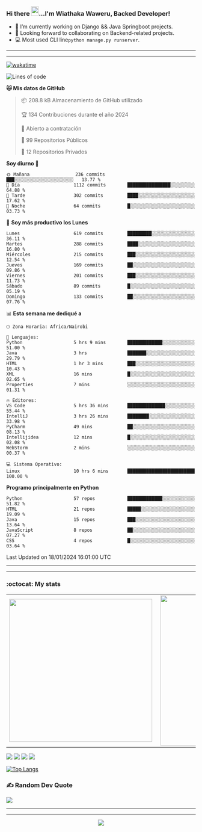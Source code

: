 ### Hi there <img src="https://user-images.githubusercontent.com/61727167/114547962-cecc6b80-9c67-11eb-9697-b1c5a8c8ff46.gif" height="25px" width="20px">...I'm Wiathaka Waweru, Backed Developer!

- 🔭 I’m currently working on Django && Java Springboot projects.
- 👯 Looking forward to collaborating on Backend-related projects.
- :computer: Most used CLI line`python manage.py runserver`.
<!-- - ⚡ Fun fact: I play video games and I love watching Football *(Premier League)* && Formula 1 *(Redbull Racing)*.
 -->

<!--
- 🤔 I’m looking for help with Android Dev...
- 🌱 I’m currently learning [ReactJS](https://reactjs.org/).
-->

---
---
[![wakatime](https://wakatime.com/badge/user/bebc43a1-1078-45b8-b266-cd9a9119fb66.svg)](https://wakatime.com/@bebc43a1-1078-45b8-b266-cd9a9119fb66)
<!--START_SECTION:waka-->
![Lines of code](https://img.shields.io/badge/Desde%20Hola%20Mundo%20he%20escrito-1.7%20million%20Lineas%20de%20c%C3%B3digo-blue)

**🐱 Mis datos de GitHub** 

> 📦 208.8 kB Almacenamiento de GitHub utilizado 
 > 
> 🏆 134 Contribuciones durante el año 2024
 > 
> 💼 Abierto a contratación
 > 
> 📜 99 Repositorios Públicos 
 > 
> 🔑 12 Repositorios Privados 
 > 
**Soy diurno 🐤** 

```text
🌞 Mañana                 236 commits         ███░░░░░░░░░░░░░░░░░░░░░░   13.77 % 
🌆 Día                    1112 commits        ████████████████░░░░░░░░░   64.88 % 
🌃 Tarde                  302 commits         ████░░░░░░░░░░░░░░░░░░░░░   17.62 % 
🌙 Noche                  64 commits          █░░░░░░░░░░░░░░░░░░░░░░░░   03.73 % 
```
📅 **Soy más productivo los Lunes** 

```text
Lunes                    619 commits         █████████░░░░░░░░░░░░░░░░   36.11 % 
Martes                   288 commits         ████░░░░░░░░░░░░░░░░░░░░░   16.80 % 
Miércoles                215 commits         ███░░░░░░░░░░░░░░░░░░░░░░   12.54 % 
Jueves                   169 commits         ██░░░░░░░░░░░░░░░░░░░░░░░   09.86 % 
Viernes                  201 commits         ███░░░░░░░░░░░░░░░░░░░░░░   11.73 % 
Sábado                   89 commits          █░░░░░░░░░░░░░░░░░░░░░░░░   05.19 % 
Domingo                  133 commits         ██░░░░░░░░░░░░░░░░░░░░░░░   07.76 % 
```


📊 **Esta semana me dediqué a** 

```text
🕑︎ Zona Horaria: Africa/Nairobi

💬 Lenguajes: 
Python                   5 hrs 9 mins        █████████████░░░░░░░░░░░░   51.00 % 
Java                     3 hrs               ███████░░░░░░░░░░░░░░░░░░   29.79 % 
HTML                     1 hr 3 mins         ███░░░░░░░░░░░░░░░░░░░░░░   10.43 % 
XML                      16 mins             █░░░░░░░░░░░░░░░░░░░░░░░░   02.65 % 
Properties               7 mins              ░░░░░░░░░░░░░░░░░░░░░░░░░   01.31 % 

🔥 Editores: 
VS Code                  5 hrs 36 mins       ██████████████░░░░░░░░░░░   55.44 % 
IntelliJ                 3 hrs 26 mins       ████████░░░░░░░░░░░░░░░░░   33.98 % 
PyCharm                  49 mins             ██░░░░░░░░░░░░░░░░░░░░░░░   08.13 % 
Intellijidea             12 mins             █░░░░░░░░░░░░░░░░░░░░░░░░   02.08 % 
WebStorm                 2 mins              ░░░░░░░░░░░░░░░░░░░░░░░░░   00.37 % 

💻 Sistema Operativo: 
Linux                    10 hrs 6 mins       █████████████████████████   100.00 % 
```

**Programo principalmente en Python** 

```text
Python                   57 repos            █████████████░░░░░░░░░░░░   51.82 % 
HTML                     21 repos            █████░░░░░░░░░░░░░░░░░░░░   19.09 % 
Java                     15 repos            ███░░░░░░░░░░░░░░░░░░░░░░   13.64 % 
JavaScript               8 repos             ██░░░░░░░░░░░░░░░░░░░░░░░   07.27 % 
CSS                      4 repos             █░░░░░░░░░░░░░░░░░░░░░░░░   03.64 % 
```




 Last Updated on 18/01/2024 16:01:00 UTC
<!--END_SECTION:waka-->


<!--
### Connect With Me:


<a href="https://twitter.com/itsweshy" target="_blank">
<img src=https://img.shields.io/badge/twitter-%2300acee.svg?&style=for-the-badge&logo=twitter&logoColor=white alt=twitter style="margin-bottom: 5px;" />
</a>
<a href="https://dev.to/itsweshy" target="_blank">
<img src=https://img.shields.io/badge/dev.to-%2308090A.svg?&style=for-the-badge&logo=dev.to&logoColor=white alt=devto style="margin-bottom: 5px;" />
</a>
<a href="https://linkedin.com/in/waithaka-waweru" target="_blank">
<img src=https://img.shields.io/badge/linkedin-%231E77B5.svg?&style=for-the-badge&logo=linkedin&logoColor=white alt=linkedin style="margin-bottom: 5px;" />
</a> 
-->

---
---

<!-- ## My Github Stats -->
<!-- <img src="https://github-readme-stats.vercel.app/api?username=weshy007&&show_icons=true&count_private=true&theme=radical"/><img src="https://github-readme-streak-stats.herokuapp.com/?user=weshy007&theme=radical"/>

<div align="center">
<img src="https://komarev.com/ghpvc/?username=weshy007&&style=flat-square" align="center" />
</div>  -->

### :octocat: My stats
  <table>
  <tr>
      <td><img width="380px" align="left" src="https://github-readme-stats.vercel.app/api?username=weshy007&show_icons=true&count_private=true&include_all_commits=true&theme=tokyonight"/></td>
    <td><img width="400px" align="right" src="https://github-readme-streak-stats.herokuapp.com/?user=weshy007&show_icons=true&locale=en&layout=compact&theme=tokyonight"/></td>
  
  </tr>   
</table>

![](https://raw.githubusercontent.com/weshy007/github-stats/master/generated/overview.svg#gh-dark-mode-only)
![](https://raw.githubusercontent.com/weshy007/github-stats/master/generated/overview.svg#gh-light-mode-only)
![](https://raw.githubusercontent.com/weshy007/github-stats/master/generated/languages.svg#gh-dark-mode-only)
![](https://raw.githubusercontent.com/weshy007/github-stats/master/generated/languages.svg#gh-light-mode-only)

  
[![Top Langs](https://github-readme-stats.vercel.app/api/top-langs/?username=weshy007&layout=compact&theme=tokyonight&langs_count=10)](https://github.com/weshy007/github-readme-stats)


### ✍️ Random Dev Quote
![](https://quotes-github-readme.vercel.app/api?type=horizontal&theme=tokyonight&layout=compact)

---
---

<!-- <a href="https://github.com/weshy007/github-readme-activity-graph"><img alt="Activity graph" width = "900" height = "300" src="https://activity-graph.herokuapp.com/graph?username=weshy007&bg_color=1F222E&theme=material-palenight&line=D9E650&point=FFFFFF&hide_border=true" align = "left" />
</a> -->

<div align="center">
<img src="https://komarev.com/ghpvc/?username=weshy007&&style=flat-square" align="center" />
</div> 
